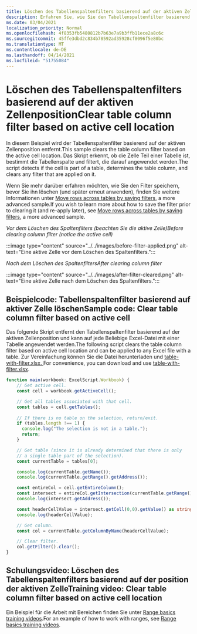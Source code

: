 ```yaml
---
title: Löschen des Tabellenspaltenfilters basierend auf der aktiven Zellenposition
description: Erfahren Sie, wie Sie den Tabellenspaltenfilter basierend auf der aktiven Zellenposition löschen.
ms.date: 03/04/2021
localization_priority: Normal
ms.openlocfilehash: 4f8353fb5480812b7b63e7a9b3ffb11ece2a8c6c
ms.sourcegitcommit: 45ffe3dbd2c834b78592ad35928cf8096f5e80bc
ms.translationtype: MT
ms.contentlocale: de-DE
ms.lasthandoff: 04/14/2021
ms.locfileid: "51755084"
---
```

# <a name="clear-table-column-filter-based-on-active-cell-location"></a><span data-ttu-id="3e69a-103">Löschen des Tabellenspaltenfilters basierend auf der aktiven Zellenposition</span><span class="sxs-lookup"><span data-stu-id="3e69a-103">Clear table column filter based on active cell location</span></span>

<span data-ttu-id="3e69a-104">In diesem Beispiel wird der Tabellenspaltenfilter basierend auf der aktiven Zellenposition entfernt.</span><span class="sxs-lookup"><span data-stu-id="3e69a-104">This sample clears the table column filter based on the active cell location.</span></span> <span data-ttu-id="3e69a-105">Das Skript erkennt, ob die Zelle Teil einer Tabelle ist, bestimmt die Tabellenspalte und filtert, die darauf angewendet werden.</span><span class="sxs-lookup"><span data-stu-id="3e69a-105">The script detects if the cell is part of a table, determines the table column, and clears any filter that are applied on it.</span></span>

<span data-ttu-id="3e69a-106">Wenn Sie mehr darüber erfahren möchten, wie Sie den Filter speichern, bevor Sie ihn löschen (und später erneut anwenden), finden Sie weitere Informationen unter [Move rows across tables by saving filters](move-rows-across-tables.md), a more advanced sample.</span><span class="sxs-lookup"><span data-stu-id="3e69a-106">If you wish to learn more about how to save the filter prior to clearing it (and re-apply later), see [Move rows across tables by saving filters](move-rows-across-tables.md), a more advanced sample.</span></span>

<span data-ttu-id="3e69a-107">_Vor dem Löschen des Spaltenfilters (beachten Sie die aktive Zelle)_</span><span class="sxs-lookup"><span data-stu-id="3e69a-107">_Before clearing column filter (notice the active cell)_</span></span>

:::image type="content" source="../../images/before-filter-applied.png" alt-text="Eine aktive Zelle vor dem Löschen des Spaltenfilters.":::

<span data-ttu-id="3e69a-109">_Nach dem Löschen des Spaltenfilters_</span><span class="sxs-lookup"><span data-stu-id="3e69a-109">_After clearing column filter_</span></span>

:::image type="content" source="../../images/after-filter-cleared.png" alt-text="Eine aktive Zelle nach dem Löschen des Spaltenfilters.":::

## <a name="sample-code-clear-table-column-filter-based-on-active-cell"></a><span data-ttu-id="3e69a-111">Beispielcode: Tabellenspaltenfilter basierend auf aktiver Zelle löschen</span><span class="sxs-lookup"><span data-stu-id="3e69a-111">Sample code: Clear table column filter based on active cell</span></span>

<span data-ttu-id="3e69a-112">Das folgende Skript entfernt den Tabellenspaltenfilter basierend auf der aktiven Zellenposition und kann auf jede Beliebige Excel-Datei mit einer Tabelle angewendet werden.</span><span class="sxs-lookup"><span data-stu-id="3e69a-112">The following script clears the table column filter based on active cell location and can be applied to any Excel file with a table.</span></span> <span data-ttu-id="3e69a-113">Zur Vereinfachung können Sie die Datei herunterladen und <a href="table-with-filter.xlsx">table-with-filter.xlsx. </a></span><span class="sxs-lookup"><span data-stu-id="3e69a-113">For convenience, you can download and use <a href="table-with-filter.xlsx">table-with-filter.xlsx</a>.</span></span>

```TypeScript
function main(workbook: ExcelScript.Workbook) {
    // Get active cell.
    const cell = workbook.getActiveCell();

    // Get all tables associated with that cell.
    const tables = cell.getTables();
    
    // If there is no table on the selection, return/exit.
    if (tables.length !== 1) {
      console.log("The selection is not in a table.");
      return;
    }

    // Get table (since it is already determined that there is only
    // a single table part of the selection).
    const currentTable = tables[0];

    console.log(currentTable.getName());
    console.log(currentTable.getRange().getAddress());

    const entireCol = cell.getEntireColumn();
    const intersect = entireCol.getIntersection(currentTable.getRange());
    console.log(intersect.getAddress());

    const headerCellValue = intersect.getCell(0,0).getValue() as string;
    console.log(headerCellValue);

    // Get column.
    const col = currentTable.getColumnByName(headerCellValue);

    // Clear filter.
    col.getFilter().clear();
}
```

## <a name="training-video-clear-table-column-filter-based-on-active-cell-location"></a><span data-ttu-id="3e69a-114">Schulungsvideo: Löschen des Tabellenspaltenfilters basierend auf der position der aktiven Zelle</span><span class="sxs-lookup"><span data-stu-id="3e69a-114">Training video: Clear table column filter based on active cell location</span></span>

<span data-ttu-id="3e69a-115">Ein Beispiel für die Arbeit mit Bereichen finden Sie unter [Range basics training videos](range-basics.md#training-videos-range-basics).</span><span class="sxs-lookup"><span data-stu-id="3e69a-115">For an example of how to work with ranges, see [Range basics training videos](range-basics.md#training-videos-range-basics).</span></span>
